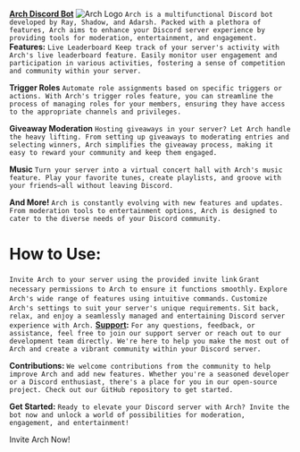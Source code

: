 
**[Arch Discord Bot](https://discord.com/api/oauth2/authorize?client_id=1213860294301061122&permissions=8&scope=bot%20applications.commands)**
![Arch Logo](https://images-ext-1.discordapp.net/external/vRGBbBPFr9CnJM_YIY7u7vyHO6jU4x4d7_1h2nRDfMI/%3Fsize%3D1024/https/cdn.discordapp.com/avatars/1213860294301061122/2287007792f1b1bf8f7868fa9643e1f2.png?format=webp&quality=lossless&width=662&height=662)
`Arch is a multifunctional Discord bot developed by Ray, Shadow, and Adarsh. Packed with a plethora of features, Arch aims to enhance your Discord server experience by providing tools for moderation, entertainment, and engagement.`
**Features:**
`Live Leaderboard
Keep track of your server's activity with Arch's live leaderboard feature. Easily monitor user engagement and participation in various activities, fostering a sense of competition and community within your server.`

**Trigger Roles**
`Automate role assignments based on specific triggers or actions. With Arch's trigger roles feature, you can streamline the process of managing roles for your members, ensuring they have access to the appropriate channels and privileges.`

**Giveaway Moderation**
`Hosting giveaways in your server? Let Arch handle the heavy lifting. From setting up giveaways to moderating entries and selecting winners, Arch simplifies the giveaway process, making it easy to reward your community and keep them engaged.`

**Music**
`Turn your server into a virtual concert hall with Arch's music feature. Play your favorite tunes, create playlists, and groove with your friends—all without leaving Discord.`

**And More!**
`Arch is constantly evolving with new features and updates. From moderation tools to entertainment options, Arch is designed to cater to the diverse needs of your Discord community.`

# How to Use:
```Invite Arch to your server using the provided invite link```
```Grant necessary permissions to Arch to ensure it functions smoothly.```
```Explore Arch's wide range of features using intuitive commands.```
```Customize Arch's settings to suit your server's unique requirements.```
```Sit back, relax, and enjoy a seamlessly managed and entertaining Discord server experience with Arch.```
**[Support](https://discord.gg/archdev):**
```For any questions, feedback, or assistance, feel free to join our support server or reach out to our development team directly. We're here to help you make the most out of Arch and create a vibrant community within your Discord server.```

**Contributions:**
```We welcome contributions from the community to help improve Arch and add new features. Whether you're a seasoned developer or a Discord enthusiast, there's a place for you in our open-source project. Check out our GitHub repository to get started.```

**Get Started:**
```Ready to elevate your Discord server with Arch? Invite the bot now and unlock a world of possibilities for moderation, engagement, and entertainment!```

Invite Arch Now!
